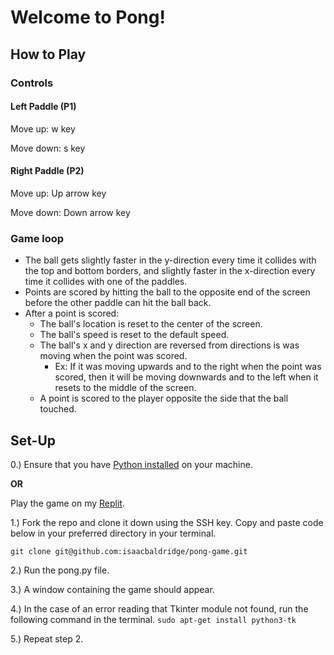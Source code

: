 # Welcome to Pong!

## How to Play

### Controls

#### Left Paddle (P1)
Move up: w key

Move down: s key


#### Right Paddle (P2)
Move up: Up arrow key

Move down: Down arrow key


### Game loop
- The ball gets slightly faster in the y-direction every time it collides with the top and bottom borders, and slightly faster in the x-direction every time it collides with one of the paddles.
- Points are scored by hitting the ball to the opposite end of the screen before the other paddle can hit the ball back.
- After a point is scored:
    - The ball's location is reset to the center of the screen.
    - The ball's speed is reset to the default speed.
    - The ball's x and y direction are reversed from directions is was moving when the point was scored.
        - Ex: If it was moving upwards and to the right when the point was scored, then it will be moving downwards and to the left when it resets to the middle of the screen.
    - A point is scored to the player opposite the side that the ball touched.

## Set-Up
0.) Ensure that you have [Python installed](https://realpython.com/installing-python/#how-to-install-from-the-full-installer) on your machine.

**OR**

Play the game on my [Replit](https://replit.com/@baldridgela/pongpy#pong.py).

1.) Fork the repo and clone it down using the SSH key. Copy and paste code below in your preferred directory in your terminal.

`git clone git@github.com:isaacbaldridge/pong-game.git`

2.) Run the pong.py file.

3.) A window containing the game should appear.

4.) In the case of an error reading that Tkinter module not found, run the following command in the terminal.
`sudo apt-get install python3-tk`

5.) Repeat step 2.
